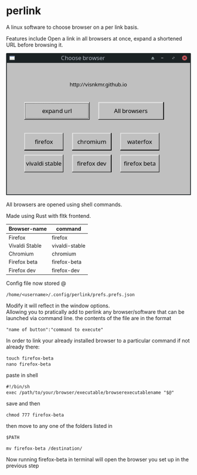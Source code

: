 # perlink

A linux software to choose browser on a per link basis.  
  
  Features include Open a link in all browsers at once, expand a shortened URL before browsing it.
  
![screenshot](https://github.com/visnkmr/perlink/raw/main/perlink_scr.png)
  
All browsers are opened using shell commands.  
  
Made using Rust with fltk frontend.

|Browser-name| command|
|-|-|
|Firefox| firefox|
|Vivaldi Stable | vivaldi-stable|
|Chromium| chromium|
|Firefox beta|firefox-beta|
|Firefox dev|firefox-dev|

Config file now stored @ 
```
/home/<username>/.config/perlink/prefs.prefs.json  
```  
  
Modify it will reflect in the window options.  
Allowing you to pratically add to perlink any browser/software that can be launched via command line.
the contents of the file are in the format 
```
"name of button":"command to execute"
```
  
In order to link your already installed browser to a particular command if not already there:
```
touch firefox-beta
nano firefox-beta
```
paste in shell

```shell
#!/bin/sh
exec /path/to/your/browser/executable/browserexecutablename "$@"
```
save and then
```
chmod 777 firefox-beta
```
then move to any one of the folders listed in
```
$PATH
```
```
mv firefox-beta /destination/
```



Now running firefox-beta in terminal will open the browser you set up in the previous step

